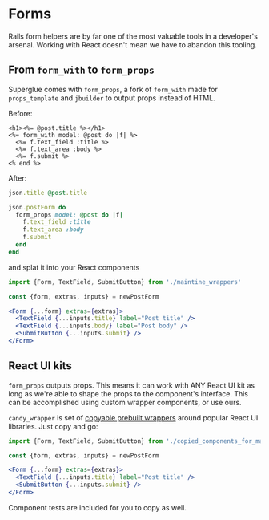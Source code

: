 # Forms

Rails form helpers are by far one of the most valuable tools in a developer's arsenal. Working with React doesn't mean we have to abandon this tooling. 

## From `form_with` to `form_props`

Superglue comes with `form_props`, a fork of
`form_with` made for `props_template` and `jbuilder` to output props instead of HTML. 

Before:

```erb
<h1><%= @post.title %></h1>
<%= form_with model: @post do |f| %>
  <%= f.text_field :title %>
  <%= f.text_area :body %>
  <%= f.submit %>
<% end %>
```

After:

```ruby
json.title @post.title

json.postForm do
  form_props model: @post do |f|
    f.text_field :title
    f.text_area :body
    f.submit
  end
end
```

and splat it into your React components

```jsx
import {Form, TextField, SubmitButton} from './maintine_wrappers'

const {form, extras, inputs} = newPostForm

<Form {...form} extras={extras}>
  <TextField {...inputs.title} label="Post title" />
  <TextField {...inputs.body} label="Post body" />
  <SubmitButton {...inputs.submit} />
</Form>
```

## React UI kits

`form_props` outputs props. This means it can work with ANY React UI kit as long as we're able to shape the props to the component's interface. This can be accomplished using custom wrapper components, or use ours.

`candy_wrapper` is set of [copyable prebuilt wrappers](./candy-wrapper.md) around popular React UI libraries. Just copy and go:

```jsx
import {Form, TextField, SubmitButton} from './copied_components_for_mantine'

const {form, extras, inputs} = newPostForm

<Form {...form} extras={extras}>
  <TextField {...inputs.title} label="Post title" />
  <SubmitButton {...inputs.submit} />
</Form>
```

Component tests are included for you to copy as well.

